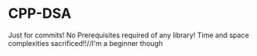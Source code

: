 # CPP-DSA
Just for commits!
No Prerequisites required of any library!
Time and space complexities sacrificed!!//I'm a beginner though
